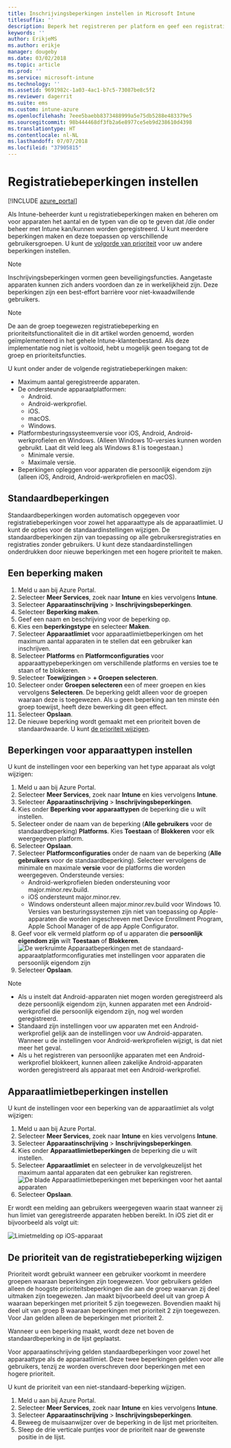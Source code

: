 ```yaml
---
title: Inschrijvingsbeperkingen instellen in Microsoft Intune
titlesuffix: ''
description: Beperk het registreren per platform en geef een registratielimiet voor apparaten op in Intune.
keywords: ''
author: ErikjeMS
ms.author: erikje
manager: dougeby
ms.date: 03/02/2018
ms.topic: article
ms.prod: ''
ms.service: microsoft-intune
ms.technology: ''
ms.assetid: 9691982c-1a03-4ac1-b7c5-73087be8c5f2
ms.reviewer: dagerrit
ms.suite: ems
ms.custom: intune-azure
ms.openlocfilehash: 7eee5baebb8373488999a5e75db5288e483379e5
ms.sourcegitcommit: 98b444468df3fb2a6e8977ce5eb9d238610d4398
ms.translationtype: HT
ms.contentlocale: nl-NL
ms.lasthandoff: 07/07/2018
ms.locfileid: "37905815"
---
```

# <a name="set-enrollment-restrictions"></a>Registratiebeperkingen instellen

[!INCLUDE [azure_portal](./includes/azure_portal.md)]

Als Intune-beheerder kunt u registratiebeperkingen maken en beheren om voor apparaten het aantal en de typen van die op te geven dat /die onder beheer met Intune kan/kunnen worden geregistreerd. U kunt meerdere beperkingen maken en deze toepassen op verschillende gebruikersgroepen. U kunt de [volgorde van prioriteit](#change-enrollment-restriction-priority) voor uw andere beperkingen instellen.

>[!NOTE]
>Inschrijvingsbeperkingen vormen geen beveiligingsfuncties. Aangetaste apparaten kunnen zich anders voordoen dan ze in werkelijkheid zijn. Deze beperkingen zijn een best-effort barrière voor niet-kwaadwillende gebruikers.

>[!NOTE]
>De aan de groep toegewezen registratiebeperking en prioriteitsfunctionaliteit die in dit artikel worden genoemd, worden geïmplementeerd in het gehele Intune-klantenbestand. Als deze implementatie nog niet is voltooid, hebt u mogelijk geen toegang tot de groep en prioriteitsfuncties.

U kunt onder ander de volgende registratiebeperkingen maken:

- Maximum aantal geregistreerde apparaten.
- De ondersteunde apparaatplatformen:
  - Android.
  - Android-werkprofiel.
  - iOS.
  - macOS.
  - Windows.
- Platformbesturingssysteemversie voor iOS, Android, Android-werkprofielen en Windows. (Alleen Windows 10-versies kunnen worden gebruikt. Laat dit veld leeg als Windows 8.1 is toegestaan.)
  - Minimale versie.
  - Maximale versie.
- Beperkingen opleggen voor apparaten die persoonlijk eigendom zijn (alleen iOS, Android, Android-werkprofielen en macOS).

## <a name="default-restrictions"></a>Standaardbeperkingen

Standaardbeperkingen worden automatisch opgegeven voor registratiebeperkingen voor zowel het apparaattype als de apparaatlimiet. U kunt de opties voor de standaardinstellingen wijzigen. De standaardbeperkingen zijn van toepassing op alle gebruikersregistraties en registraties zonder gebruikers. U kunt deze standaardinstellingen onderdrukken door nieuwe beperkingen met een hogere prioriteit te maken.

## <a name="create-a-restriction"></a>Een beperking maken

1. Meld u aan bij Azure Portal.
2. Selecteer **Meer Services**, zoek naar **Intune** en kies vervolgens **Intune**.
3. Selecteer **Apparaatinschrijving** > **Inschrijvingsbeperkingen**.
4. Selecteer **Beperking maken**.
5. Geef een naam en beschrijving voor de beperking op.
6. Kies een **beperkingstype** en selecteer **Maken**.
7. Selecteer **Apparaatlimiet** voor apparaatlimietbeperkingen om het maximum aantal apparaten in te stellen dat een gebruiker kan inschrijven.
8. Selecteer **Platforms** en **Platformconfiguraties** voor apparaattypebeperkingen om verschillende platforms en versies toe te staan of te blokkeren.
9. Selecteer **Toewijzingen** > **+ Groepen selecteren**.
10. Selecteer onder **Groepen selecteren** een of meer groepen en kies vervolgens **Selecteren**. De beperking geldt alleen voor de groepen waaraan deze is toegewezen. Als u geen beperking aan ten minste één groep toewijst, heeft deze bewerking dit geen effect.
11. Selecteer **Opslaan**.
12. De nieuwe beperking wordt gemaakt met een prioriteit boven de standaardwaarde. U kunt [de prioriteit wijzigen](#change-enrollment-restriction-priority).

## <a name="set-device-type-restrictions"></a>Beperkingen voor apparaattypen instellen

U kunt de instellingen voor een beperking van het type apparaat als volgt wijzigen:

1. Meld u aan bij Azure Portal.
2. Selecteer **Meer Services**, zoek naar **Intune** en kies vervolgens **Intune**.
3. Selecteer **Apparaatinschrijving** > **Inschrijvingsbeperkingen**.
4. Kies onder **Beperking voor apparaattypen** de beperking die u wilt instellen.
5. Selecteer onder de naam van de beperking (**Alle gebruikers** voor de standaardbeperking) **Platforms**. Kies **Toestaan** of **Blokkeren** voor elk weergegeven platform.
6. Selecteer **Opslaan**.
7. Selecteer **Platformconfiguraties** onder de naam van de beperking (**Alle gebruikers** voor de standaardbeperking). Selecteer vervolgens de minimale en maximale **versie** voor de platforms die worden weergegeven. Ondersteunde versies:
    - Android-werkprofielen bieden ondersteuning voor major.minor.rev.build.
    - iOS ondersteunt major.minor.rev.
    - Windows ondersteunt alleen major.minor.rev.build voor Windows 10.
  Versies van besturingssystemen zijn niet van toepassing op Apple-apparaten die worden ingeschreven met Device Enrollment Program, Apple School Manager of de app Apple Configurator.
8. Geef voor elk vermeld platform op of u apparaten die **persoonlijk eigendom zijn** wilt **Toestaan** of **Blokkeren**.
    ![De werkruimte Apparaatbeperkingen met de standaard-apparaatplatformconfiguraties met instellingen voor apparaten die persoonlijk eigendom zijn](media/device-restrictions-platform-configurations.png)
9. Selecteer **Opslaan**.


>[!NOTE]
>- Als u instelt dat Android-apparaten niet mogen worden geregistreerd als deze persoonlijk eigendom zijn, kunnen apparaten met een Android-werkprofiel die persoonlijk eigendom zijn, nog wel worden geregistreerd.
>- Standaard zijn instellingen voor uw apparaten met een Android-werkprofiel gelijk aan de instellingen voor uw Android-apparaten. Wanneer u de instellingen voor Android-werkprofielen wijzigt, is dat niet meer het geval.
>- Als u het registreren van persoonlijke apparaten met een Android-werkprofiel blokkeert, kunnen alleen zakelijke Android-apparaten worden geregistreerd als apparaat met een Android-werkprofiel.

## <a name="set-device-limit-restrictions"></a>Apparaatlimietbeperkingen instellen

U kunt de instellingen voor een beperking van de apparaatlimiet als volgt wijzigen:

1. Meld u aan bij Azure Portal.
2. Selecteer **Meer Services**, zoek naar **Intune** en kies vervolgens **Intune**.
3. Selecteer **Apparaatinschrijving** > **Inschrijvingsbeperkingen**.
4. Kies onder **Apparaatlimietbeperkingen** de beperking die u wilt instellen.
5. Selecteer **Apparaatlimiet** en selecteer in de vervolgkeuzelijst het maximum aantal apparaten dat een gebruiker kan registreren.
    ![De blade Apparaatlimietbeperkingen met beperkingen voor het aantal apparaten](./media/device-restrictions-limit.png)
6. Selecteer **Opslaan**.


Er wordt een melding aan gebruikers weergegeven waarin staat wanneer zij hun limiet van geregistreerde apparaten hebben bereikt. In iOS ziet dit er bijvoorbeeld als volgt uit:

![Limietmelding op iOS-apparaat](./media/enrollment-restrictions-ios-set-limit-notification.png)

## <a name="change-enrollment-restriction-priority"></a>De prioriteit van de registratiebeperking wijzigen

Prioriteit wordt gebruikt wanneer een gebruiker voorkomt in meerdere groepen waaraan beperkingen zijn toegewezen. Voor gebruikers gelden alleen de hoogste prioriteitsbeperkingen die aan de groep waarvan zij deel uitmaken zijn toegewezen. Jan maakt bijvoorbeeld deel uit van groep A waaraan beperkingen met prioriteit 5 zijn toegewezen. Bovendien maakt hij deel uit van groep B waaraan beperkingen met prioriteit 2 zijn toegewezen. Voor Jan gelden alleen de beperkingen met prioriteit 2.

Wanneer u een beperking maakt, wordt deze net boven de standaardbeperking in de lijst geplaatst.

Voor apparaatinschrijving gelden standaardbeperkingen voor zowel het apparaattype als de apparaatlimiet. Deze twee beperkingen gelden voor alle gebruikers, tenzij ze worden overschreven door beperkingen met een hogere prioriteit.

U kunt de prioriteit van een niet-standaard-beperking wijzigen.

1. Meld u aan bij Azure Portal.
2. Selecteer **Meer Services**, zoek naar **Intune** en kies vervolgens **Intune**.
3. Selecteer **Apparaatinschrijving** > **Inschrijvingsbeperkingen**.
4. Beweeg de muisaanwijzer over de beperking in de lijst met prioriteiten.
5. Sleep de drie verticale puntjes voor de prioriteit naar de gewenste positie in de lijst.
